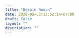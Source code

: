 ```yaml
---
title: "Desain Rumah"
date: 2020-05-03T13:52:14+07:00
draft: false
layout: ""
description: ""
---
```


